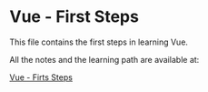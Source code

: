 # Vue - First Steps

This file contains the first steps in learning Vue.

All the notes and the learning path are available at:

[Vue - Firts Steps](https://vuefirststeps.pages.dev/)

